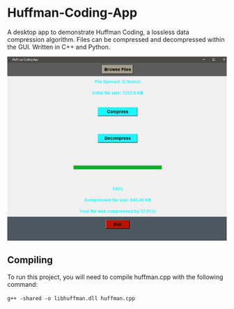 # Huffman-Coding-App
A desktop app to demonstrate Huffman Coding, a lossless data compression algorithm. Files can be compressed and decompressed within the GUI. Written in C++ and Python.

![Screenshot](Huffman.PNG)

## Compiling

To run this project, you will need to compile huffman.cpp with the following command:

`g++ -shared -o libhuffman.dll huffman.cpp`
